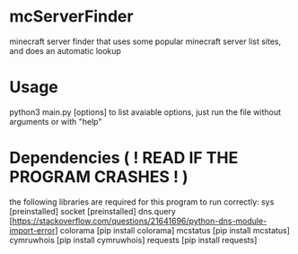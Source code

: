 # mcServerFinder
minecraft server finder that uses some popular minecraft server list sites, and does an automatic lookup

# Usage
python3 main.py [options]
to list avaiable options, just run the file without arguments or with "help"

# Dependencies ( ! READ IF THE PROGRAM CRASHES ! )
the following libraries are required for this program to run correctly:
sys [preinstalled]
socket [preinstalled]
dns.query [https://stackoverflow.com/questions/21641696/python-dns-module-import-error]
colorama [pip install colorama]
mcstatus [pip install mcstatus]
cymruwhois [pip install cymruwhois]
requests [pip install requests]
